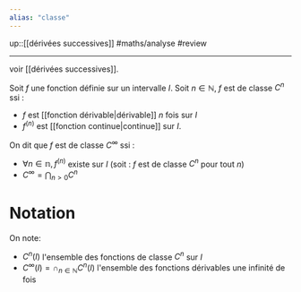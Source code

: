 ```yaml
---
alias: "classe"
---
```

up::[[dérivées successives]]
#maths/analyse #review 

---
voir [[dérivées successives]].

Soit $f$ une fonction définie sur un intervalle $I$.
Soit $n\in\mathbb N$, $f$ est de classe $C^n$ ssi :
 - $f$ est [[fonction dérivable|dérivable]] $n$ fois sur $I$
 - $f^{(n)}$ est [[fonction continue|continue]] sur $I$.

On dit que $f$ est de classe $C^\infty$ ssi :
 - $\forall n\in\mathbb n, f^{(n)}$ existe sur $I$ (soit : $f$ est de classe $C^n$ pour tout $n$)
 - $\displaystyle C^\infty = \bigcap_{n>0}C^n$


# Notation
On note:
 - $C^n(I)$ l'ensemble des fonctions de classe $C^n$ sur $I$
 - $\displaystyle C^\infty(I) = \cap_{n\in\mathbb N}C^n(I)$  l'ensemble des fonctions dérivables une infinité de fois
